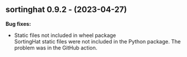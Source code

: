 ## sortinghat 0.9.2 - (2023-04-27)

**Bug fixes:**

 * Static files not included in wheel package\
   SortingHat static files were not included in the Python package. The
   problem was in the GitHub action.

